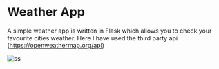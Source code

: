 
# Weather App

A simple weather app is written in Flask which allows you to check your favourite cities weather. Here I have used the third party api (https://openweathermap.org/api)


![ss](https://user-images.githubusercontent.com/33160289/66602243-5646a380-ebc7-11e9-8738-1fd206ece273.png)

